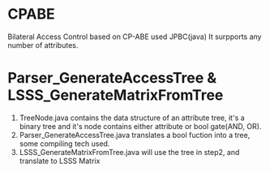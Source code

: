 # CPABE
Bilateral Access Control based on CP-ABE used JPBC(java)
It surpports any number of attributes.
# Parser_GenerateAccessTree & LSSS_GenerateMatrixFromTree
1. TreeNode.java contains the data structure of an attribute tree, 
it's a binary tree and it's node contains either attribute or bool gate(AND, OR).
2. Parser_GenerateAccessTree.java translates a bool fuction into a tree, some compiling tech used.
3. LSSS_GenerateMatrixFromTree.java will use the tree in step2, and translate to LSSS Matrix
